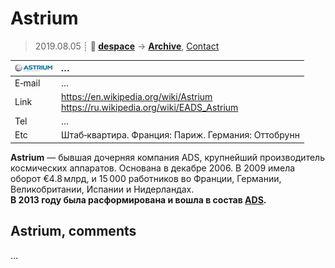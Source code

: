 # Astrium
> 2019.08.05 ┊ **🚀 [despace](index.md)** → **[Archive](faq.md)**, [Contact](contact.md)

|[![](f/contact/a/astrium_logo1_thumb.jpg)](f/contact/a/astrium_logo1.png)|*…*|
|:--|:--|
|E‑mail| … |
|Link| <https://en.wikipedia.org/wiki/Astrium><br> <https://ru.wikipedia.org/wiki/EADS_Astrium> |
|Tel| … |
|Etc| Штаб‑квартира. Франция: Париж. Германия: Оттобрунн |

**Astrium** — бывшая дочерняя компания ADS, крупнейший производитель космических аппаратов. Основана в декабре 2006. В 2009 имела оборот €4.8 млрд, и 15 000 работников во Франции, Германии, Великобритании, Испании и Нидерландах.  
**В 2013 году была расформирована и вошла в состав [ADS](ads.md).**


<p style="page-break-after:always"> </p>

## Astrium, comments

…

